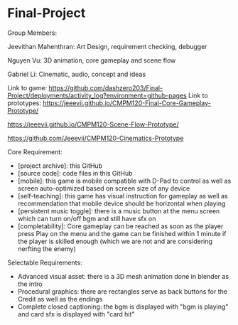 # Final-Project

Group Members:

Jeevithan Mahenthran: Art Design, requirement checking, debugger  
  
Nguyen Vu: 3D animation, core gameplay and scene flow

Gabriel Li: Cinematic, audio, concept and ideas

Link to game: https://github.com/dashzero203/Final-Project/deployments/activity_log?environment=github-pages
Link to prototypes: 
https://jeeevii.github.io/CMPM120-Final-Core-Gameplay-Prototype/

https://jeeevii.github.io/CMPM120-Scene-Flow-Prototype/

https://github.com/Jeeevii/CMPM120-Cinematics-Prototype 


Core Requirement:
- [project archive]: this GitHub
- [source code]: code files in this GitHub
- [mobile]: this game is mobile compatible with D-Pad to control as well as screen auto-optimized based on screen size of any device
- [self-teaching]: this game has visual instruction for gameplay as well as recommendation that mobile device should be horizontal when playing
- [persistent music toggle]: there is a music button at the menu screen which can turn on/off bgm and still have sfx on
- [completability]: Core gameplay can be reached as soon as the player press Play on the menu and the game can be finished within 1 minute if the player is skilled enough (which we are not and are considering nerfting the enemy)  

Selectable Requirements:
- Advanced visual asset: there is a 3D mesh animation done in blender as the intro
- Procedural graphics: there are rectangles serve as back buttons for the Credit as well as the endings
- Complete closed captioning: the bgm is displayed with "bgm is playing" and card sfx is displayed with "card hit"
